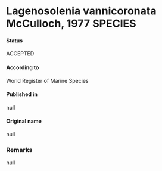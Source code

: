 Lagenosolenia vannicoronata McCulloch, 1977 SPECIES
=======

#### Status
ACCEPTED

#### According to
World Register of Marine Species

#### Published in
null

#### Original name
null

### Remarks
null